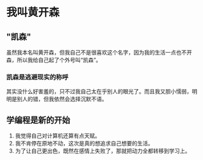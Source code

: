 # 我叫黄开森
## "凯森"
虽然我本名叫黄开森，但我自己不是很喜欢这个名字，因为我的生活一点也不开森，所以我给自己起了个外号叫“凯森”。
### 凯森是逃避现实的称呼
其实没什么好害羞的，只不过我自己太在乎别人的眼光了。而且我又胆小懦弱，明明是别人的错，但我依然会选择沉默不语。
## 学编程是新的开始
1. 我觉得自己对计算机还算有点天赋。
2. 我不肯停在原地不动，这次是真的想追求自己想要的生活。
3. 为了让自己更出色，既然在感情上失败了，那就把动力全都转移到学习上。
